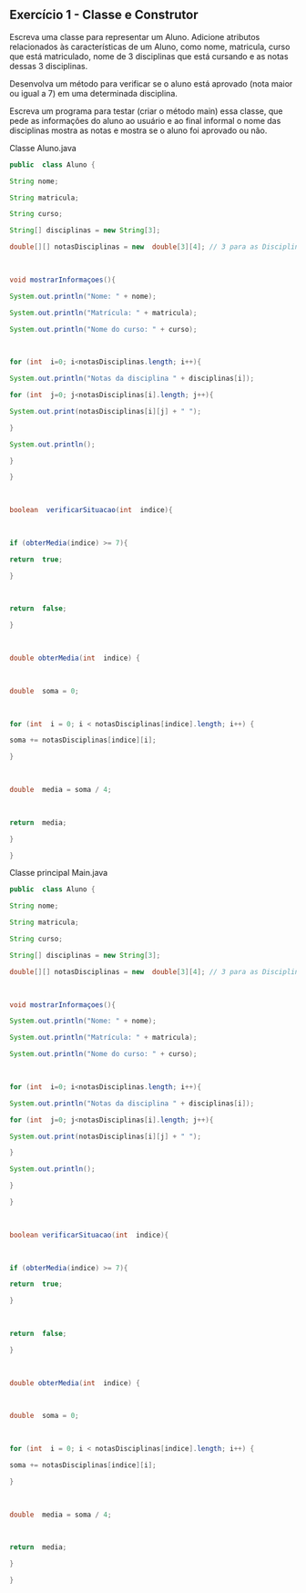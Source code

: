 ##  Exercício 1  - Classe e Construtor 

Escreva uma classe para representar um Aluno. Adicione atributos relacionados às características de um Aluno, como nome, matricula, curso que está matriculado, nome de 3 disciplinas que está cursando e as notas dessas 3 disciplinas. 

Desenvolva um método para verificar se o aluno está aprovado (nota maior ou igual a 7) em uma determinada disciplina. 

Escreva um programa para testar (criar o método main) essa classe, que pede as informações do aluno ao usuário e ao final informal o nome das disciplinas mostra as notas e mostra se o aluno foi aprovado ou não.


Classe Aluno.java

```Java
public  class Aluno {

String nome;

String matricula;

String curso;

String[] disciplinas = new String[3];

double[][] notasDisciplinas = new  double[3][4]; // 3 para as Disciplinas e a média

  

void mostrarInformaçoes(){

System.out.println("Nome: " + nome);

System.out.println("Matrícula: " + matricula);

System.out.println("Nome do curso: " + curso);

  

for (int  i=0; i<notasDisciplinas.length; i++){

System.out.println("Notas da disciplina " + disciplinas[i]);

for (int  j=0; j<notasDisciplinas[i].length; j++){

System.out.print(notasDisciplinas[i][j] + " ");

}

System.out.println();

}

}

  

boolean  verificarSituacao(int  indice){

  

if (obterMedia(indice) >= 7){

return  true;

}

  

return  false;

}

  

double obterMedia(int  indice) {

  

double  soma = 0;

  

for (int  i = 0; i < notasDisciplinas[indice].length; i++) {

soma += notasDisciplinas[indice][i];

}

  

double  media = soma / 4;

  

return  media;

}

}
```


Classe principal Main.java 

````Java 
public  class Aluno {

String nome;

String matricula;

String curso;

String[] disciplinas = new String[3];

double[][] notasDisciplinas = new  double[3][4]; // 3 para as Disciplinas e a média

  

void mostrarInformaçoes(){

System.out.println("Nome: " + nome);

System.out.println("Matrícula: " + matricula);

System.out.println("Nome do curso: " + curso);

  

for (int  i=0; i<notasDisciplinas.length; i++){

System.out.println("Notas da disciplina " + disciplinas[i]);

for (int  j=0; j<notasDisciplinas[i].length; j++){

System.out.print(notasDisciplinas[i][j] + " ");

}

System.out.println();

}

}

  

boolean verificarSituacao(int  indice){

  

if (obterMedia(indice) >= 7){

return  true;

}

  

return  false;

}

  

double obterMedia(int  indice) {

  

double  soma = 0;

  

for (int  i = 0; i < notasDisciplinas[indice].length; i++) {

soma += notasDisciplinas[indice][i];

}

  

double  media = soma / 4;

  

return  media;

}

}
```` 
